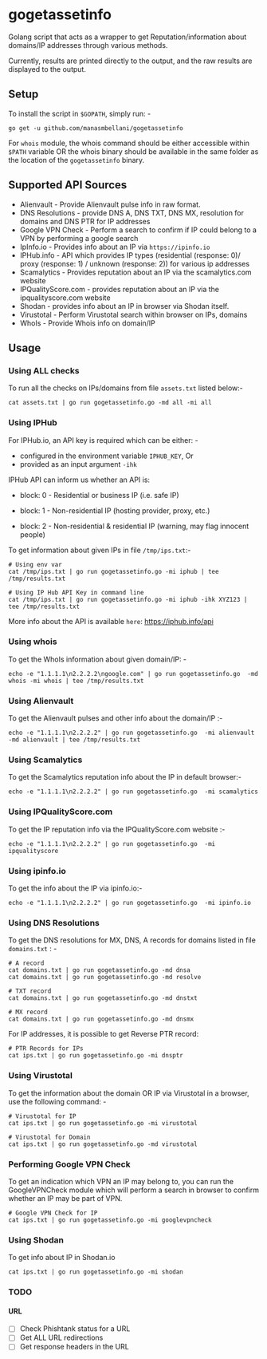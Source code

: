 # gogetassetinfo
Golang script that acts as a wrapper to get Reputation/information about domains/IP addresses through various methods.

Currently, results are printed directly to the output, and the raw results are displayed to the output.

## Setup
To install the script in `$GOPATH`, simply run: -

```
go get -u github.com/manasmbellani/gogetassetinfo
```

For `whois` module, the whois command should be either accessible within `$PATH` 
variable OR the whois binary should be available in the same folder as the location
of the `gogetassetinfo` binary.

## Supported API Sources
* Alienvault - Provide Alienvault pulse info in raw format.
* DNS Resolutions - provide DNS A, DNS TXT, DNS MX, resolution for domains and DNS PTR for IP addresses
* Google VPN Check - Perform a search to confirm if IP could belong to a VPN by performing a google search
* IpInfo.io - Provides info about an IP via `https://ipinfo.io`
* IPHub.info - API which provides IP types (residential (response: 0)/ proxy (response: 1) / unknown (response: 2)) for various ip addresses
* Scamalytics - Provides reputation about an IP via the scamalytics.com website
* IPQualityScore.com - provides reputation about an IP via the ipqualityscore.com website
* Shodan - provides info about an IP in browser via Shodan itself.
* Virustotal - Perform Virustotal search within browser on IPs, domains
* WhoIs - Provide Whois info on domain/IP

## Usage

### Using ALL checks
To run all the checks on IPs/domains from file `assets.txt` listed below:- 
```
cat assets.txt | go run gogetassetinfo.go -md all -mi all
```

### Using IPHub
For IPHub.io, an API key is required which can be either: -
* configured in the environment variable `IPHUB_KEY`, Or
* provided as an input argument `-ihk`

IPHub API can inform us whether an API is:
* block: 0 - Residential or business IP (i.e. safe IP)

* block: 1 - Non-residential IP (hosting provider, proxy, etc.)

* block: 2 - Non-residential & residential IP (warning, may flag innocent people)

To get information about given IPs in file `/tmp/ips.txt`:-
```
# Using env var
cat /tmp/ips.txt | go run gogetassetinfo.go -mi iphub | tee /tmp/results.txt

# Using IP Hub API Key in command line
cat /tmp/ips.txt | go run gogetassetinfo.go -mi iphub -ihk XYZ123 | tee /tmp/results.txt

```
More info about the API is available `here`: https://iphub.info/api

### Using whois
To get the WhoIs information about given domain/IP: -
```
echo -e "1.1.1.1\n2.2.2.2\ngoogle.com" | go run gogetassetinfo.go  -md whois -mi whois | tee /tmp/results.txt
```

### Using Alienvault
To get the Alienvault pulses and other info about the domain/IP :-
```
echo -e "1.1.1.1\n2.2.2.2" | go run gogetassetinfo.go  -mi alienvault -md alienvault | tee /tmp/results.txt
```

### Using Scamalytics
To get the Scamalytics reputation info about the IP in default browser:-
```
echo -e "1.1.1.1\n2.2.2.2" | go run gogetassetinfo.go  -mi scamalytics
```

### Using IPQualityScore.com
To get the IP reputation info via the IPQualityScore.com website :-
```
echo -e "1.1.1.1\n2.2.2.2" | go run gogetassetinfo.go  -mi ipqualityscore
```

### Using ipinfo.io
To get the info about the IP via ipinfo.io:-
```
echo -e "1.1.1.1\n2.2.2.2" | go run gogetassetinfo.go  -mi ipinfo.io
```

### Using DNS Resolutions 
To get the DNS resolutions for MX, DNS, A records for domains listed in file `domains.txt` : -
```
# A record
cat domains.txt | go run gogetassetinfo.go -md dnsa 
cat domains.txt | go run gogetassetinfo.go -md resolve 

# TXT record
cat domains.txt | go run gogetassetinfo.go -md dnstxt

# MX record
cat domains.txt | go run gogetassetinfo.go -md dnsmx 
```

For IP addresses, it is possible to get Reverse PTR record:
```
# PTR Records for IPs
cat ips.txt | go run gogetassetinfo.go -mi dnsptr
```

### Using Virustotal
To get the information about the domain OR IP via Virustotal in a browser, use 
the following command: -

```
# Virustotal for IP
cat ips.txt | go run gogetassetinfo.go -mi virustotal

# Virustotal for Domain
cat ips.txt | go run gogetassetinfo.go -md virustotal
```

### Performing Google VPN Check
To get an indication which VPN an IP may belong to, you can run the GoogleVPNCheck
module which will perform a search in browser to confirm whether an IP may be 
part of VPN.

```
# Google VPN Check for IP
cat ips.txt | go run gogetassetinfo.go -mi googlevpncheck
```

### Using Shodan
To get info about IP in Shodan.io

```
cat ips.txt | go run gogetassetinfo.go -mi shodan
```

### TODO

#### URL
- [ ] Check Phishtank status for a URL
- [ ] Get ALL URL redirections
- [ ] Get response headers in the URL
